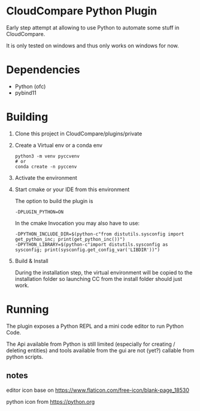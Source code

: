# CloudCompare Python Plugin

Early step attempt at allowing to use Python to automate some stuff in CloudCompare.

It is only tested on windows and thus only works on windows for now.

# Dependencies

 - Python (ofc)
 - pybind11

# Building

1) Clone this project in CloudCompare/plugins/private

2) Create a Virtual env or a conda env

    ```shell script
    python3 -m venv pyccvenv 
    # or
    conda create -n pyccenv
    ```

3) Activate the environment
4) Start cmake or your IDE from this environment

    The option to build the plugin is 
    ```shell script
    -DPLUGIN_PYTHON=ON
    ```
    In the cmake Invocation you may also have to use:
    ```shell script
    -DPYTHON_INCLUDE_DIR=$(python-c"from distutils.sysconfig import get_python_inc; print(get_python_inc())")
    -DPYTHON_LIBRARY=$(python-c"import distutils.sysconfig as sysconfig; print(sysconfig.get_config_var('LIBDIR'))")
    ```
5) Build & Install

    During the installation step, the virtual environment will be copied to the installation folder
    so launching CC from the install folder should just work.

# Running

The plugin exposes a Python REPL and a mini code editor to run Python Code.

The Api available from Python is still limited (especially for creating / deleting entities) and
tools available from the gui are not (yet?) callable from python scripts. 


## notes
editor icon base on https://www.flaticon.com/free-icon/blank-page_18530

python icon from https://python.org